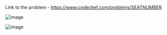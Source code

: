 Link to the problem - https://www.codechef.com/problems/SEATNUMBER


![image](https://github.com/Haleshot/Competitive-Programming/assets/57552973/8dc98efd-6c18-4750-b0c7-0050ae37fca2)


![image](https://github.com/Haleshot/Competitive-Programming/assets/57552973/2bfec7b9-96e2-41fa-b512-d8aaf2a3bffd)
